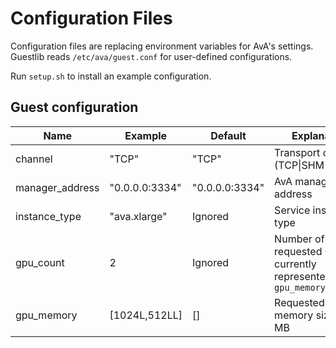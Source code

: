 Configuration Files
===================

Configuration files are replacing environment variables for AvA's settings.
Guestlib reads `/etc/ava/guest.conf` for user-defined configurations.

Run `setup.sh` to install an example configuration.

## Guest configuration

| Name             | Example        | Default        | Explanation                             |
|------------------|----------------|----------------|-----------------------------------------|
| channel          | "TCP"          | "TCP"          | Transport channel (TCP\|SHM\|VSOCK)     |
| manager_address  | "0.0.0.0:3334" | "0.0.0.0:3334" | AvA manager's address                   |
| instance_type    | "ava.xlarge"   | Ignored        | Service instance type                   |
| gpu_count        | 2              | Ignored        | Number of requested GPU, currently represented by `gpu_memory.size()` |
| gpu_memory       | [1024L,512LL]  | []             | Requested GPU memory sizes, in MB       |
